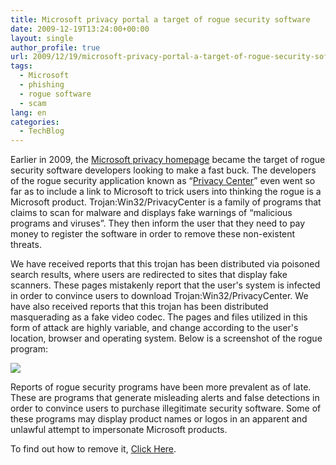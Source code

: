 ```yaml
---
title: Microsoft privacy portal a target of rogue security software
date: 2009-12-19T13:24:00+00:00
layout: single
author_profile: true
url: 2009/12/19/microsoft-privacy-portal-a-target-of-rogue-security-software/
tags:
  - Microsoft
  - phishing
  - rogue software
  - scam
lang: en
categories: 
  - TechBlog
---
```

Earlier in 2009, the [Microsoft privacy homepage](http://www.microsoft.com/privacy/) became the target of rogue security software developers looking to make a fast buck. The developers of the rogue security application known as “[Privacy Center](https://www.microsoft.com/security/portal/Threat/Encyclopedia/Entry.aspx?Name=Trojan:Win32/PrivacyCenter#summary_link)” even went so far as to include a link to Microsoft to trick users into thinking the rogue is a Microsoft product. Trojan:Win32/PrivacyCenter is a family of programs that claims to scan for malware and displays fake warnings of “malicious programs and viruses”. They then inform the user that they need to pay money to register the software in order to remove these non-existent threats.

We have received reports that this trojan has been distributed via poisoned search results, where users are redirected to sites that display fake scanners. These pages mistakenly report that the user's system is infected in order to convince users to download Trojan:Win32/PrivacyCenter. We have also received reports that this trojan has been distributed masquerading as a fake video codec. The pages and files utilized in this form of attack are highly variable, and change according to the user's location, browser and operating system. Below is a screenshot of the rogue program:

[![](http://4.bp.blogspot.com/_vaUVXcmC3OI/SyzLyiyXeoI/AAAAAAAAAZ0/yHJNenYWTY8/s400/Win32-PrivacyCenter%5B1%5D_2.png)](http://4.bp.blogspot.com/_vaUVXcmC3OI/SyzLyiyXeoI/AAAAAAAAAZ0/yHJNenYWTY8/s1600-h/Win32-PrivacyCenter%5B1%5D_2.png)

Reports of rogue security programs have been more prevalent as of late. These are programs that generate misleading alerts and false detections in order to convince users to purchase illegitimate security software. Some of these programs may display product names or logos in an apparent and unlawful attempt to impersonate Microsoft products.

To find out how to remove it, [Click Here](/2011/01/02/malware-removal-guide-for-Windows/).